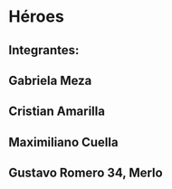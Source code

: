 # Héroes

## Integrantes:
## Gabriela Meza
## Cristian Amarilla
## Maximiliano Cuella
## Gustavo Romero 34, Merlo
